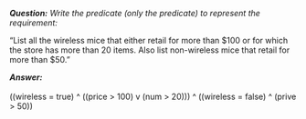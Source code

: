 *__Question:__ Write the predicate (only the predicate) to represent the requirement:*

“List all the wireless mice that either retail for more than $100 or for which the store has more than 20 items. Also list non-wireless mice that retail for more than $50.”

*__Answer:__*<br>
<br>
((wireless = true) ^ ((price > 100) v (num > 20))) ^ ((wireless = false) ^ (prive > 50))


